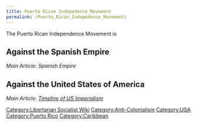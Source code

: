 ```yaml
---
title: Puerto Rican Indepedence Movement
permalink: /Puerto_Rican_Indepedence_Movement/
---
```


The Puerto Rican Independence Movement is

## Against the Spanish Empire

*Main Article: Spanish Empire*

## Against the United States of America

*Main Article: [Timeline of US
Imperialism](Timeline_of_US_Imperialism "wikilink")*

[Category:Libertarian Socialist
Wiki](Category:Libertarian_Socialist_Wiki "wikilink")
[Category:Anti-Colonialism](Category:Anti-Colonialism "wikilink")
[Category:USA](Category:USA "wikilink") [Category:Puerto
Rico](Category:Puerto_Rico "wikilink")
[Category:Caribbean](Category:Caribbean "wikilink")